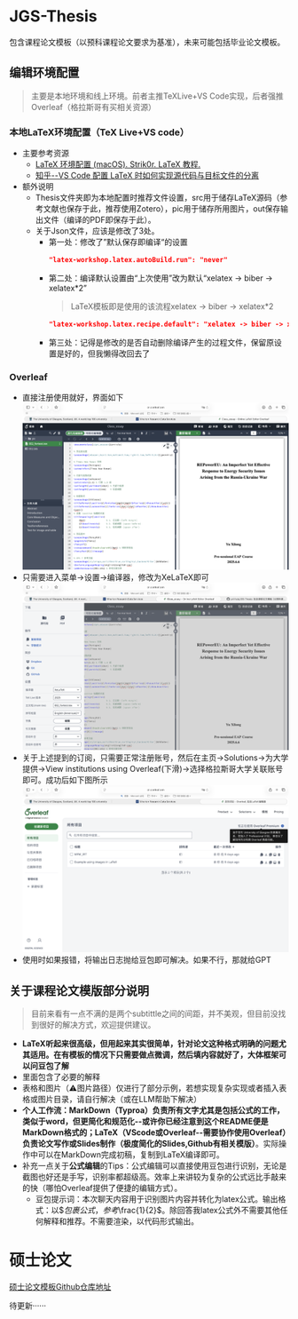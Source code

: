 # JGS-Thesis
包含课程论文模板（以预科课程论文要求为基准），未来可能包括毕业论文模板。
## 编辑环境配置
> 主要是本地环境和线上环境。前者主推TeXLive+VS Code实现，后者强推Overleaf（格拉斯哥有买相关资源）

### 本地LaTeX环境配置（TeX Live+VS code）
- 主要参考资源
  - [LaTeX 环境配置 (macOS). Strik0r. LaTeX 教程.](https://www.bilibili.com/video/BV1xCNfejEMv?vd_source=03933c815d0479ac0dc2b0f082cd8fb8)
  - [知乎--VS Code 配置 LaTeX 时如何实现源代码与目标文件的分离](https://zhuanlan.zhihu.com/p/24397052814)
- 额外说明
  - Thesis文件夹即为本地配置时推荐文件设置，src用于储存LaTeX源码（参考文献也保存于此，推荐使用Zotero），pic用于储存所用图片，out保存输出文件（编译的PDF即保存于此）。
  - 关于Json文件，应该是修改了3处。
    - 第一处：修改了”默认保存即编译“的设置
      ```Json
      "latex-workshop.latex.autoBuild.run": "never"
      ```
    - 第二处：编译默认设置由“上次使用”改为默认“xelatex -> biber -> xelatex*2”
      > LaTeX模板即是使用的该流程xelatex -> biber -> xelatex*2
      ```Json
      "latex-workshop.latex.recipe.default": "xelatex -> biber -> xelatex*2"
      ```
    - 第三处：记得是修改的是否自动删除编译产生的过程文件，保留原设置是好的，但我懒得改回去了

### Overleaf
- 直接注册使用就好，界面如下
  ![界面](./pic4readme/jiemian.png)
- 只需要进入菜单->设置->编译器，修改为XeLaTeX即可
  ![设置](./pic4readme/shezhi.png)
- 关于上述提到的订阅，只需要正常注册账号，然后在主页->Solutions->为大学提供->View institutions using Overleaf(下滑)->选择格拉斯哥大学关联账号即可。成功后如下图所示
  ![订阅](./pic4readme/dingyue.png)
- 使用时如果报错，将输出日志抛给豆包即可解决。如果不行，那就给GPT

## 关于课程论文模版部分说明
> 目前来看有一点不满的是两个subtittle之间的间距，并不美观，但目前没找到很好的解决方式，欢迎提供建议。
- **LaTeX听起来很高级，但用起来其实很简单，针对论文这种格式明确的问题尤其适用。在有模板的情况下只需要做点微调，然后填内容就好了，大体框架可以问豆包了解**
- 里面包含了必要的解释
- 表格和图片（⚠️图片路径）仅进行了部分示例，若想实现复杂实现或者插入表格或图片目录，请自行解决（或在LLM帮助下解决）
- **个人工作流：MarkDown（Typroa）负责所有文字尤其是包括公式的工作，类似于word，但更简化和规范化--或许你已经注意到这个README便是MarkDown格式的；LaTeX（VScode或Overleaf--需要协作使用Overleaf）负责论文写作或Slides制作（极度简化的Slides,Github有相关模版）**。实际操作中可以在MarkDown完成初稿，复制到LaTeX编译即可。
- 补充一点关于**公式编辑**的Tips：公式编辑可以直接使用豆包进行识别，无论是截图也好还是手写，识别率都超级高。效率上来讲较为复杂的公式远比手敲来的快（哪怕Overleaf提供了便捷的编辑方式）。
  - 豆包提示词：本次聊天内容用于识别图片内容并转化为latex公式。输出格式：以$$包裹公式，参考$\frac{1}{2}$。除回答我latex公式外不需要其他任何解释和推荐。不需要渲染，以代码形式输出。
# 硕士论文
[硕士论文模板Github仓库地址](https://github.com/NewFuture/NKThesis)

待更新······
